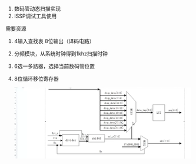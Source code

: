 1. 数码管动态扫描实现
2. ISSP调试工具使用

需要资源
1. 4输入查找表 8位输出（译码电路）
2. 分频模块，从系统时钟得到1khz扫描时钟
3. 6选一多路器，选择当前数码管位置
4. 8位循环移位寄存器


   ![](2022-10-28-15-13-16.png)